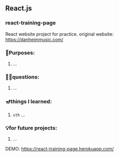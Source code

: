 ## React.js 

### react-training-page

React website project for practice.
original website: https://danheimmusic.com/

### 🧿Purposes:
1. ...

### 🤷‍♀questions:
1. ...

### 🪔things I learned:
1. `sth` ...

### 💡for future projects:
1. ...

DEMO:
https://react-training-page.herokuapp.com/ 